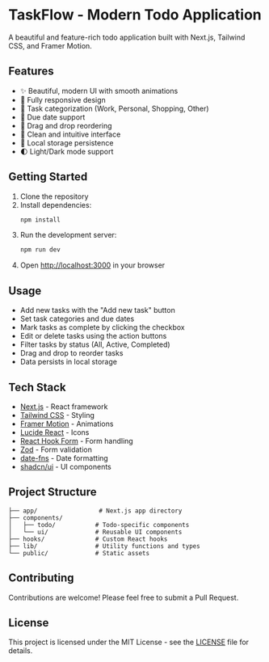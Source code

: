 # TaskFlow - Modern Todo Application

A beautiful and feature-rich todo application built with Next.js, Tailwind CSS, and Framer Motion.

## Features

- ✨ Beautiful, modern UI with smooth animations
- 📱 Fully responsive design
- 🎯 Task categorization (Work, Personal, Shopping, Other)
- 📅 Due date support
- 🔄 Drag and drop reordering
- 🎨 Clean and intuitive interface
- 💾 Local storage persistence
- 🌓 Light/Dark mode support

## Getting Started

1. Clone the repository
2. Install dependencies:
   ```bash
   npm install
   ```
3. Run the development server:
   ```bash
   npm run dev
   ```
4. Open [http://localhost:3000](http://localhost:3000) in your browser

## Usage

- Add new tasks with the "Add new task" button
- Set task categories and due dates
- Mark tasks as complete by clicking the checkbox
- Edit or delete tasks using the action buttons
- Filter tasks by status (All, Active, Completed)
- Drag and drop to reorder tasks
- Data persists in local storage

## Tech Stack

- [Next.js](https://nextjs.org/) - React framework
- [Tailwind CSS](https://tailwindcss.com/) - Styling
- [Framer Motion](https://www.framer.com/motion/) - Animations
- [Lucide React](https://lucide.dev/) - Icons
- [React Hook Form](https://react-hook-form.com/) - Form handling
- [Zod](https://zod.dev/) - Form validation
- [date-fns](https://date-fns.org/) - Date formatting
- [shadcn/ui](https://ui.shadcn.com/) - UI components

## Project Structure

```
├── app/                 # Next.js app directory
├── components/         
│   ├── todo/           # Todo-specific components
│   └── ui/             # Reusable UI components
├── hooks/              # Custom React hooks
├── lib/                # Utility functions and types
└── public/             # Static assets
```

## Contributing

Contributions are welcome! Please feel free to submit a Pull Request.

## License

This project is licensed under the MIT License - see the [LICENSE](LICENSE) file for details.
